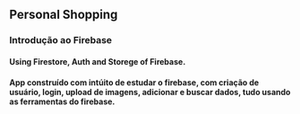 ## Personal Shopping

### Introdução ao Firebase

#### Using Firestore, Auth and Storege of Firebase.

#### App construído com intúito de estudar o firebase, com criação de usuário, login, upload de imagens, adicionar e buscar dados, tudo usando as ferramentas do firebase.
